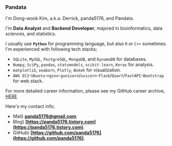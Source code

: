 ### Pandata

I'm Dong-wook Kim, a.k.a. Derrick, panda5176, and Pandata.

I'm **Data Analyst** and **Backend Developer**, majored in bioinformatics, data sciences, and statistics.

I usually use **`Python`** for programming language, but also `R` or `C++` sometimes. I'm experienced with following tech stacks;

- `SQLite`, `MySQL`, `PostgreSQL`, `MongoDB`, and `DynamoDB` for databases.
- `Numpy`, `SciPy`, `pandas`, `statsmodels`, `scikit-learn`, `Keras` for analysis.
- `matplotlib`, `seaborn`, `Plotly`, `Bokeh` for visualization.
- `AWS EC2`-`Ubuntu`-`nginx`-`gunicorn`/`uvicorn`-`Flask`/`Quart`/`FastAPI`-`Bootstrap` for web stack.

For more detailed career information, please see my GitHub career archive, [HERE](https://github.com/panda5176/panda5176/blob/main/CAREER.md)

Here's my contact info;

- Mail) **panda5176@gmail.com**.
- Blog) **[https://panda5176.tistory.com](https://panda5176.tistory.com)**.
- GitHub) **[https://github.com/panda5176](https://github.com/panda5176)**.
